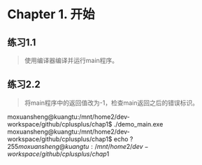 # Chapter 1. 开始

## 练习1.1
> 使用编译器编译并运行main程序。

## 练习2.2
> 将main程序中的返回值改为-1，检查main返回之后的错误标识。

moxuansheng@kuangtu:/mnt/home2/dev-workspace/github/cplusplus/chap1$ ./demo_main.exe 
moxuansheng@kuangtu:/mnt/home2/dev-workspace/github/cplusplus/chap1$ echo $?
255
moxuansheng@kuangtu:/mnt/home2/dev-workspace/github/cplusplus/chap1$ 

